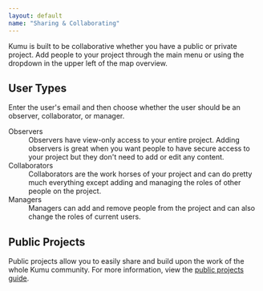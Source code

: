 ```yaml
---
layout: default
name: "Sharing & Collaborating"
---
```


Kumu is built to be collaborative whether you have a public or private project. Add people to your project through the main menu or using the dropdown in the upper left of the map overview.

## User Types

Enter the user's email and then choose whether the user should be an observer, collaborator, or manager.

<dl>
<dt>Observers</dt>
<dd>Observers have view-only access to your entire project. Adding observers is great when you want people to have secure access to your project but they don't need to add or edit any content.</dd>

<dt>Collaborators</dt>
<dd>Collaborators are the work horses of your project and can do pretty much everything except adding and managing the roles of other people on the project.</dd>

<dt>Managers</dt>
<dd>Managers can add and remove people from the project and can also change the roles of current users.</dd>
</dl>

## Public Projects

Public projects allow you to easily share and build upon the work of the whole Kumu community. For more information, view the [public projects guide](/guides/public-projects.html).
